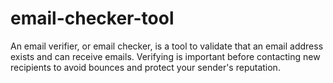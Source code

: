 # email-checker-tool
An email verifier, or email checker, is a tool to validate that an email address exists and can receive emails. Verifying is important before contacting new recipients to avoid bounces and protect your sender's reputation.

